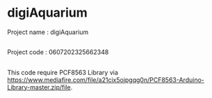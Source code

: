# digiAquarium
Project name : digiAquarium
##
Project code : 0607202325662348
##
This code require PCF8563 Library via https://www.mediafire.com/file/a21cix5ojpgqg0n/PCF8563-Arduino-Library-master.zip/file.

